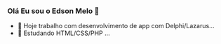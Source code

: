 ### Olá Eu sou o Edson Melo 👋
 
- 🔭 Hoje trabalho com desenvolvimento de app com Delphi/Lazarus...
- 🌱 Estudando HTML/CSS/PHP ...
